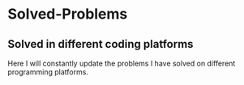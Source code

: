 # Solved-Problems
## Solved in different coding platforms
Here I will constantly update the problems I have solved on different programming platforms.
